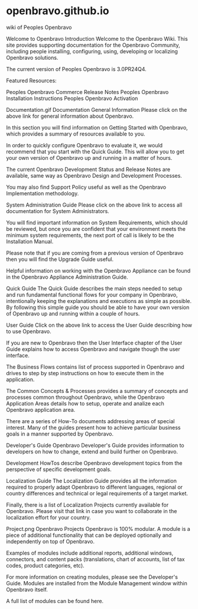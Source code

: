 # openbravo.github.io
wiki of Peoples Openbravo 

Welcome to Openbravo
Introduction
Welcome to the Openbravo Wiki. This site provides supporting documentation for the Openbravo Community, including people installing, configuring, using, developing or localizing Openbravo solutions.

The current version of Peoples Openbravo is 3.0PR24Q4.

Featured Resources:

Peoples Openbravo Commerce Release Notes
Peoples Openbravo Installation Instructions
Peoples Openbravo Activation


Documentation.gif Documentation
General Information
Please click on the above link for general information about Openbravo.

In this section you will find information on Getting Started with Openbravo, which provides a summary of resources available to you.

In order to quickly configure Openbravo to evaluate it, we would recommend that you start with the Quick Guide.
This will allow you to get your own version of Openbravo up and running in a matter of hours.

The current Openbravo Development Status and Release Notes are available, same way as Openbravo Design and Development Processes.

You may also find Support Policy useful as well as the Openbravo Implementation methodology.

System Administration Guide
Please click on the above link to access all documentation for System Administrators.

You will find important information on System Requirements, which should be reviewed, but once you are confident that your environment meets the minimum system requirements, the next port of call is likely to be the Installation Manual.

Please note that if you are coming from a previous version of Openbravo then you will find the Upgrade Guide useful.

Helpful information on working with the Openbravo Appliance can be found in the Openbravo Appliance Administration Guide.

Quick Guide
The Quick Guide describes the main steps needed to setup and run fundamental functional flows for your company in Openbravo, intentionally keeping the explanations and executions as simple as possible. By following this simple guide you should be able to have your own version of Openbravo up and running within a couple of hours.

User Guide
Click on the above link to access the User Guide describing how to use Openbravo.

If you are new to Openbravo then the User Interface chapter of the User Guide explains how to access Openbravo and navigate though the user interface.

The Business Flows contains list of process supported in Openbravo and drives to step by step instructions on how to execute them in the application.

The Common Concepts & Processes provides a summary of concepts and processes common throughout Openbravo, while the Openbravo Application Areas details how to setup, operate and analize each Openbravo application area.

There are a series of How-To documents addressing areas of special interest. Many of the guides present how to achieve particular business goals in a manner supported by Openbravo.

Developer's Guide
Openbravo Developer's Guide provides information to developers on how to change, extend and build further on Openbravo.

Development HowTos describe Openbravo development topics from the perspective of specific development goals.

Localization Guide
The Localization Guide provides all the information required to properly adapt Openbravo to different languages, regional or country differences and technical or legal requirements of a target market.

Finally, there is a list of Localization Projects currently available for Openbravo.
Please visit that link in case you want to collaborate in the localization effort for your country.

Project.png Openbravo Projects
Openbravo is 100% modular. A module is a piece of additional functionality that can be deployed optionally and independently on top of Openbravo.

Examples of modules include additional reports, additional windows, connectors, and content packs (translations, chart of accounts, list of tax codes, product categories, etc).

For more information on creating modules, please see the Developer's Guide. Modules are installed from the Module Management window within Openbravo itself.

A full list of modules can be found here.


